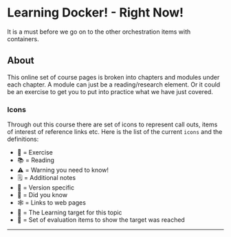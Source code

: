 # Learning Docker! - Right Now!
It is a must before we go on to the other orchestration items with containers.

## About
This online set of course pages is broken into chapters and modules under each chapter. A module can just be a reading/research element. Or it could be an exercise to get you to put into practice what we have just covered. 

### Icons 
Through out this course there are set of icons to represent call outs, items of interest of reference links etc. Here is the list of the current `icons` and the definitions:

 - 🤸 = Exercise
 - 📚 = Reading
 - ⚠️  = Warning you need to know!
 - 🗒 = Additional notes 
 - 🌱 = Version specific
 - 🧠 = Did you know 
 - 🕸 = Links to web pages 
 - 🎯 = The Learning target for this topic 
 - 🧪 = Set of evaluation items to show the target was reached 


 ---
